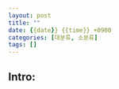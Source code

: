 ```yaml
---
layout: post
title: ""
date: {{date}} {{time}} +0900
categories: [대분류, 소분류]
tags: []
---
```


## Intro: 
